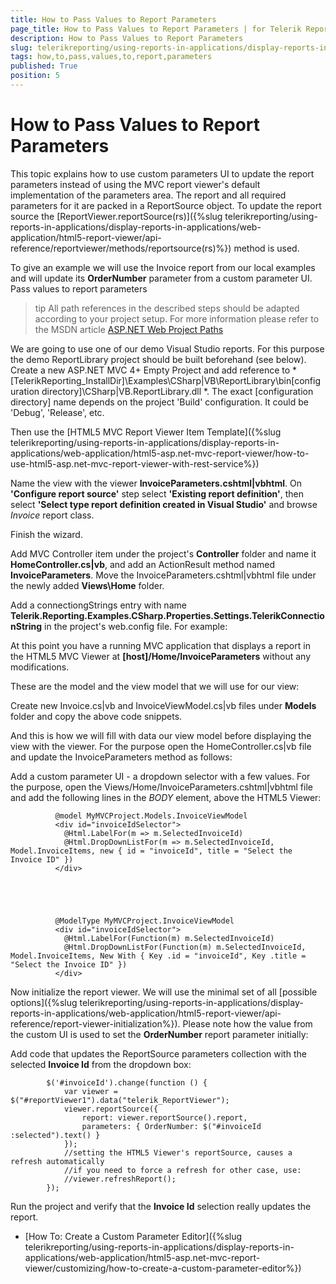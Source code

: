 ```yaml
---
title: How to Pass Values to Report Parameters
page_title: How to Pass Values to Report Parameters | for Telerik Reporting Documentation
description: How to Pass Values to Report Parameters
slug: telerikreporting/using-reports-in-applications/display-reports-in-applications/web-application/html5-asp.net-mvc-report-viewer/customizing/how-to-pass-values-to-report-parameters
tags: how,to,pass,values,to,report,parameters
published: True
position: 5
---
```


# How to Pass Values to Report Parameters



This topic explains how to use custom parameters UI to update the report parameters instead of using the MVC report viewer's default
        implementation of the parameters area. The report and all required parameters for it are packed in a ReportSource object.
        To update the report source the [ReportViewer.reportSource(rs)]({%slug telerikreporting/using-reports-in-applications/display-reports-in-applications/web-application/html5-report-viewer/api-reference/reportviewer/methods/reportsource(rs)%}) method is used.
      

To give an example we will use the Invoice report from our local examples and will update its __OrderNumber__ parameter
        from a custom parameter UI.
      Pass values to report parameters

>tip All path references in the described steps should be adapted according            to your project setup. For more information please refer to the MSDN article            [ASP.NET Web Project Paths](http://msdn.microsoft.com/en-us/library/ms178116.aspx)


We are going to use one of our demo Visual Studio reports. For this purpose the demo ReportLibrary project should be built beforehand (see below).
                  Create a new ASP.NET MVC 4+ Empty Project and add reference to *                    
                    [TelerikReporting_InstallDir]\Examples\CSharp|VB\ReportLibrary\bin\[configuration directory]\CSharp|VB.ReportLibrary.dll
                  *.
                  The exact [configuration directory] name depends on the project 'Build' configuration. It could be 'Debug', 'Release', etc.
                

Then use the 
                  [HTML5 MVC Report Viewer Item Template]({%slug telerikreporting/using-reports-in-applications/display-reports-in-applications/web-application/html5-asp.net-mvc-report-viewer/how-to-use-html5-asp.net-mvc-report-viewer-with-rest-service%})

Name the view with the viewer
                  __InvoiceParameters.cshtml|vbhtml__. On __'Configure report source'__ 
                  step select __'Existing report definition'__, then select 
                  __'Select type report definition created in Visual Studio'__ and browse 
                  *Invoice* report class. 
                

Finish the wizard.

Add MVC Controller item under the project's __Controller__ folder and name it
                  __HomeController.cs|vb__, and add an ActionResult method named __InvoiceParameters__.
                  Move the InvoiceParameters.cshtml|vbhtml file under the newly added __Views\Home__ folder.
                

Add a connectiongStrings entry with name __Telerik.Reporting.Examples.CSharp.Properties.Settings.TelerikConnectionString__
                  in the project's web.config file. For example:
                

	
<connectionStrings>
	 <add name="Telerik.Reporting.Examples.CSharp.Properties.Settings.TelerikConnectionString"
	            connectionString="Data Source=(local);Initial Catalog=AdventureWorks;Integrated Security=SSPI"
	            providerName="System.Data.SqlClient" />
</connectionStrings>
								



At this point you have a running MVC application that displays a report in the HTML5 MVC Viewer at __[host]/Home/InvoiceParameters__
                  without any modifications.
                

These are the model and the view model that we will use for our view:

	



	



Create new Invoice.cs|vb and InvoiceViewModel.cs|vb files under __Models__ folder
                  and copy the above code snippets.
                

And this is how we will fill with data our view model before displaying the view with the viewer. For the purpose open the
                  HomeController.cs|vb file and update the InvoiceParameters method as follows:
                

	



	



Add a custom parameter UI - a dropdown selector with a few values. For the purpose,
                  open the Views/Home/InvoiceParameters.cshtml|vbhtml file and add the following lines in the *BODY*
                  element, above the HTML5 Viewer:
                

	
              @model MyMVCProject.Models.InvoiceViewModel
              <div id="invoiceIdSelector">
                @Html.LabelFor(m => m.SelectedInvoiceId)
                @Html.DropDownListFor(m => m.SelectedInvoiceId, Model.InvoiceItems, new { id = "invoiceId", title = "Select the Invoice ID" })
              </div>
        



	
              @ModelType MyMVCProject.InvoiceViewModel
              <div id="invoiceIdSelector">
                @Html.LabelFor(Function(m) m.SelectedInvoiceId)
                @Html.DropDownListFor(Function(m) m.SelectedInvoiceId, Model.InvoiceItems, New With { Key .id = "invoiceId", Key .title = "Select the Invoice ID" })
              </div>
        



Now initialize the report viewer. We will use the minimal set of all
                  [possible options]({%slug telerikreporting/using-reports-in-applications/display-reports-in-applications/web-application/html5-report-viewer/api-reference/report-viewer-initialization%}).
                  Please note how the value from the custom UI is used to set the __OrderNumber__ report parameter initially:
                

	



	



Add code that updates the ReportSource parameters collection with the selected __Invoice Id__ from
                  the dropdown box:
                

	
            $('#invoiceId').change(function () {
                var viewer = $("#reportViewer1").data("telerik_ReportViewer");
                viewer.reportSource({
                    report: viewer.reportSource().report,
                    parameters: { OrderNumber: $("#invoiceId :selected").text() } 
                });
                //setting the HTML5 Viewer's reportSource, causes a refresh automatically
                //if you need to force a refresh for other case, use:
                //viewer.refreshReport();
            });
        



Run the project and verify that the __Invoice Id__ selection really updates the report.
                

 * [How To: Create a Custom Parameter Editor]({%slug telerikreporting/using-reports-in-applications/display-reports-in-applications/web-application/html5-asp.net-mvc-report-viewer/customizing/how-to-create-a-custom-parameter-editor%})
